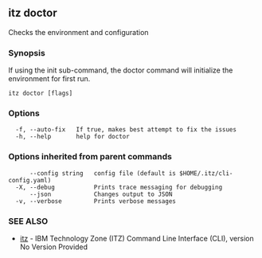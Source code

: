 ## itz doctor

Checks the environment and configuration

### Synopsis

If using the init sub-command, the doctor command will initialize the
environment for first run.


```
itz doctor [flags]
```

### Options

```
  -f, --auto-fix   If true, makes best attempt to fix the issues
  -h, --help       help for doctor
```

### Options inherited from parent commands

```
      --config string   config file (default is $HOME/.itz/cli-config.yaml)
  -X, --debug           Prints trace messaging for debugging
      --json            Changes output to JSON
  -v, --verbose         Prints verbose messages
```

### SEE ALSO

* [itz](itz.md)	 - IBM Technology Zone (ITZ) Command Line Interface (CLI), version No Version Provided

